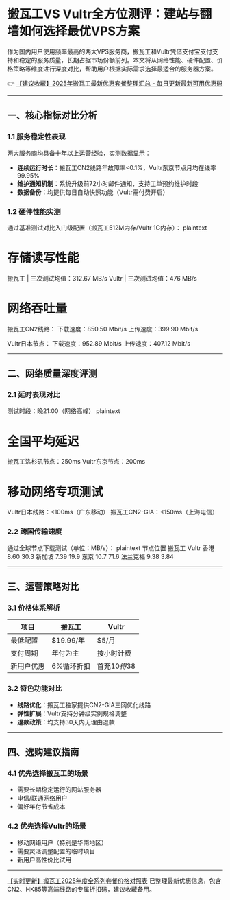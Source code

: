 # 搬瓦工VS Vultr全方位测评：建站与翻墙如何选择最优VPS方案

作为国内用户使用频率最高的两大VPS服务商，搬瓦工和Vultr凭借支付宝支付支持和稳定的服务质量，长期占据市场份额前列。本文将从网络性能、硬件配置、价格策略等维度进行深度对比，帮助用户根据实际需求选择最适合的服务器方案。

👉 [【建议收藏】2025年搬瓦工最新优惠套餐整理汇总 - 每日更新最新可用优惠码](https://bit.ly/banwagon)

---

## 一、核心指标对比分析

### 1.1 服务稳定性表现
两大服务商均具备十年以上运营经验，实测数据显示：
- **连续运行时长**：搬瓦工CN2线路年故障率<0.1%，Vultr东京节点月均在线率99.95%
- **维护通知机制**：系统升级前72小时邮件通知，支持工单预约维护时段
- **数据备份**：均提供每日自动快照功能（Vultr需付费开启）

### 1.2 硬件性能实测
通过基准测试对比入门级配置（搬瓦工512M内存/Vultr 1G内存）：
plaintext
# 存储读写性能
搬瓦工 | 三次测试均值：312.67 MB/s
Vultr  | 三次测试均值：476 MB/s

# 网络吞吐量
搬瓦工CN2线路：
下载速度：850.50 Mbit/s
上传速度：399.90 Mbit/s

Vultr日本节点：
下载速度：952.89 Mbit/s
上传速度：407.12 Mbit/s

---

## 二、网络质量深度评测

### 2.1 延时表现对比
测试时段：晚21:00（网络高峰）
plaintext
# 全国平均延迟
搬瓦工洛杉矶节点：250ms
Vultr东京节点：200ms

# 移动网络专项测试
Vultr日本线路：<100ms（广东移动）
搬瓦工CN2-GIA：<150ms（上海电信）

### 2.2 跨国传输速度
通过全球节点下载测试（单位：MB/s）：
plaintext
节点位置        搬瓦工   Vultr
香港            8.60    30.3
新加坡          7.39    19.9
东京            10.7    71.6
法兰克福        9.38    3.84

---

## 三、运营策略对比

### 3.1 价格体系解析
| 项目         | 搬瓦工                   | Vultr               |
|--------------|--------------------------|---------------------|
| 最低配置     | $19.99/年                | $5/月               |
| 支付周期     | 年付为主                 | 按小时计费          |
| 新用户优惠   | 6%循环折扣               | 首充$10得$38        |

### 3.2 特色功能对比
- **线路优化**：搬瓦工独家提供CN2-GIA三网优化线路
- **弹性扩展**：Vultr支持分钟级实例规格调整
- **退款政策**：均支持30天内无理由退款

---

## 四、选购建议指南

### 4.1 优先选择搬瓦工的场景
- 需要长期稳定运行的网站服务器
- 电信/联通网络用户
- 偏好年付节省成本

### 4.2 优先选择Vultr的场景
- 移动网络用户（特别是华南地区）
- 需要灵活调整配置的临时项目
- 新用户高性价比试用

---

[【实时更新】搬瓦工2025年度全系列套餐价格对照表](https://bit.ly/banwagon) 已整理最新优惠信息，包含CN2、HK85等高端线路的专属折扣码，建议收藏备用。